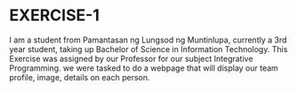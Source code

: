 # EXERCISE-1

I am a student from Pamantasan ng Lungsod ng Muntinlupa, currently a 3rd year student, taking up Bachelor of Science in Information Technology. This Exercise was assigned by our Professor for our subject Integrative Programming. 
we were tasked to do a webpage that will display our team profile, image, details on each person.

